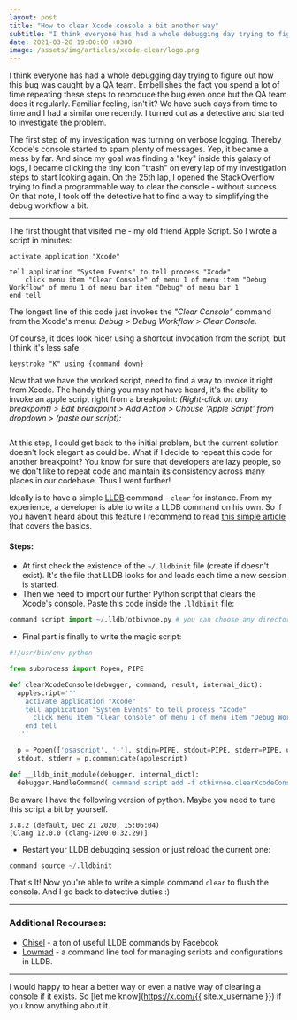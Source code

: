 ```yaml
---
layout: post
title: "How to clear Xcode console a bit another way"
subtitle: "I think everyone has had a whole debugging day trying to figure out how this bug was caught by a QA team. Embellishes the fact you spend a lot of time repeating these steps to reproduce the bug even once but the QA team does it regularly. Familiar feeling, isn't it? We have such days from time to time and I had a similar one recently. I turned out as a detective and started to investigate the problem."
date: 2021-03-28 19:00:00 +0300
image: /assets/img/articles/xcode-clear/logo.png
---
```


I think everyone has had a whole debugging day trying to figure out how this bug was caught by a QA team. Embellishes the fact you spend a lot of time repeating these steps to reproduce the bug even once but the QA team does it regularly. Familiar feeling, isn't it? We have such days from time to time and I had a similar one recently. I turned out as a detective and started to investigate the problem. 

The first step of my investigation was turning on verbose logging. Thereby Xcode's console started to spam plenty of messages. Yep, it became a mess by far. And since my goal was finding a "key" inside this galaxy of logs, I became clicking the tiny icon "trash" on every lap of my investigation steps to start looking again. On the 25th lap, I opened the StackOverflow trying to find a programmable way to clear the console - without success. On that note, I took off the detective hat to find a way to simplifying the debug workflow a bit.

<hr>

The first thought that visited me - my old friend Apple Script. So I wrote a script in minutes:

```applescript
activate application "Xcode"

tell application "System Events" to tell process "Xcode"
	click menu item "Clear Console" of menu 1 of menu item "Debug Workflow" of menu 1 of menu bar item "Debug" of menu bar 1
end tell
```

The longest line of this code just invokes the _"Clear Console"_ command from the Xcode's menu: _Debug > Debug Workflow > Clear Console._ 

Of course, it does look nicer using a shortcut invocation from the script, but I think it's less safe. 

```applescript
keystroke "K" using {command down}
```

Now that we have the worked script, need to find a way to invoke it right from Xcode. The handy thing you may not have heard, it's the ability to invoke an apple script right from a breakpoint: _(Right-click on any breakpoint) > Edit breakpoint > Add Action > Chouse 'Apple Script' from dropdown > (paste our script):_

<img class="centered post-img" srcset="/assets/img/articles/xcode-clear/breakpoint-aplescript.png" alt="">

At this step, I could get back to the initial problem, but the current solution doesn't look elegant as could be. What if I decide to repeat this code for another breakpoint? You know for sure that developers are lazy people, so we don't like to repeat code and maintain its consistency across many places in our codebase. Thus I went further!

Ideally is to have a simple [LLDB](https://lldb.llvm.org/use/python-reference.html#create-a-new-lldb-command-using-a-python-function) command - `clear` for instance. From my experience, a developer is able to write a LLDB command on his own. So if you haven't heard about this feature I recommend to read [this simple article](https://www.ryanipete.com/blog/lldb/python/how_to_create_a_custom_lldb_command_pt_1/) that covers the basics.

#### Steps:

- At first check the existence of the `~/.lldbinit` file (create if doesn't exist). It's the file that LLDB looks for and loads each time a new session is started. 
- Then we need to import our further Python script that clears the Xcode's console. Paste this code inside the `.lldbinit` file:

```python
command script import ~/.lldb/otbivnoe.py # you can choose any directory for your script
```

- Final part is finally to write the magic script:

```python
#!/usr/bin/env python

from subprocess import Popen, PIPE

def clearXcodeConsole(debugger, command, result, internal_dict):
  applescript='''
    activate application "Xcode"
    tell application "System Events" to tell process "Xcode"
      click menu item "Clear Console" of menu 1 of menu item "Debug Workflow" of menu 1 of menu bar item "Debug" of menu bar 1
    end tell
  '''

  p = Popen(['osascript', '-'], stdin=PIPE, stdout=PIPE, stderr=PIPE, universal_newlines=True)
  stdout, stderr = p.communicate(applescript)

def __lldb_init_module(debugger, internal_dict):	
  debugger.HandleCommand('command script add -f otbivnoe.clearXcodeConsole clear')
```

Be aware I have the following version of python. Maybe you need to tune this script a bit by yourself.

```shell
3.8.2 (default, Dec 21 2020, 15:06:04)
[Clang 12.0.0 (clang-1200.0.32.29)]
```

-  Restart your LLDB debugging session or just reload the current one:

```python
command source ~/.lldbinit
```

That's It! Now you're able to write a simple command `clear` to flush the console. And I go back to detective duties :)

<hr>

### Additional Recourses:

- [Chisel](https://github.com/facebook/chisel) - a ton of useful LLDB commands by Facebook
- [Lowmad](https://github.com/bangerang/lowmad) - a command line tool for managing scripts and configurations in LLDB.

<hr>

I would happy to hear a better way or even a native way of clearing a console if it exists. So [let me know](https://x.com/{{ site.x_username }}) if you know anything about it.